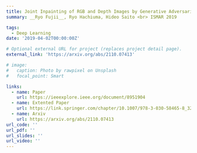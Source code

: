 ```yaml
---
title: Joint Inpainting of RGB and Depth Images by Generative Adversarial Network with a Late Fusion approach
summary: __Ryo Fujii__, Ryo Hachiuma, Hideo Saito <br> ISMAR 2019

tags:
  - Deep Learning
date: '2019-04-02T00:00:00Z'

# Optional external URL for project (replaces project detail page).
external_link: 'https://arxiv.org/abs/2110.07413'

# image:
#   caption: Photo by rawpixel on Unsplash
#   focal_point: Smart

links:
  - name: Paper
    url: https://ieeexplore.ieee.org/document/8951904
  - name: Extented Paper
    url: https://link.springer.com/chapter/10.1007/978-3-030-58465-8_32
  - name: Arxiv
    url: https://arxiv.org/abs/2110.07413
url_code: ''
url_pdf: ''
url_slides: ''
url_video: ''
---
```


